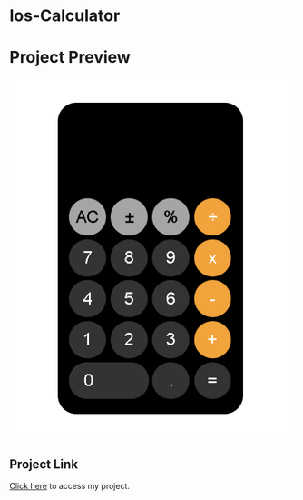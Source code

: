 # Ios-Calculator

# Project Preview

![Alt Text](https://github.com/asknksk/Ios-Calculator/blob/master/images/calculator.PNG)

## Project Link

<a href="https://asknksk.github.io/Ios-Calculator/" target="_blank">Click here</a> to access my project.
